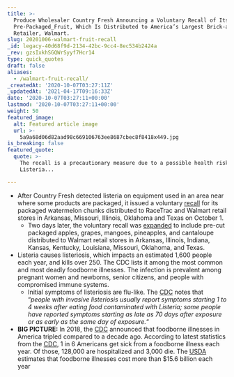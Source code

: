 ```yaml
---
title: >-
  Produce Wholesaler Country Fresh Announcing a Voluntary Recall of Its
  Pre-Packaged_Fruit, Which Is Distributed to America’s Largest Brick-and-Mortar
  Retailer, Walmart.
slug: 20201006-walmart-fruit-recall
_id: legacy-40d68f9d-2134-42bc-9cc4-8ec534b2424a
_rev: gzsIxkhSGQWrSyyf7Hcr14
type: quick_quotes
draft: false
aliases:
  - /walmart-fruit-recall/
_createdAt: '2020-10-07T03:27:11Z'
_updatedAt: '2021-04-17T09:16:33Z'
date: '2020-10-07T03:27:11+00:00'
lastmod: '2020-10-07T03:27:11+00:00'
weight: 50
featured_image:
  alt: Featured article image
  url: >-
    5a9a68d06d82aad98c669106763ee8687cbec8f8418x449.jpg
is_breaking: false
featured_quote:
  quote: >-
    The recall is a precautionary measure due to a possible health risk from
    Listeria...

---
```

* After Country Fresh detected listeria on equipment used in an area near where some products are packaged, it issued a voluntary [recall](https://www.fda.gov/safety/recalls-market-withdrawals-safety-alerts/country-fresh-voluntary-product-recall) for its packaged watermelon chunks distributed to RaceTrac and Walmart retail stores in Arkansas, Missouri, Illinois, Oklahoma and Texas on October 1.
  * Two days later, the voluntary recall was [expanded](https://www.fda.gov/safety/recalls-market-withdrawals-safety-alerts/country-fresh-expands-voluntary-recall) to include pre-cut packaged apples, grapes, mangoes, pineapples, and cantaloupe distributed to Walmart retail stores in Arkansas, Illinois, Indiana, Kansas, Kentucky, Louisiana, Missouri, Oklahoma, and Texas.
* Listeria causes listeriosis, which impacts an estimated 1,600 people each year, and kills over 250. The CDC lists it among the most common and most deadly foodborne illnesses. The infection is prevalent among pregnant women and newborns, senior citizens, and people with compromised immune systems.
  * Initial symptoms of listeriosis are flu-like. The [CDC](https://www.cdc.gov/listeria/faq.html) notes that “_people with invasive listeriosis usually report symptoms starting 1 to 4 weeks after eating food contaminated with Listeria; some people have reported symptoms starting as late as 70 days after exposure or as early as the same day of exposure._“
* **BIG PICTURE:** In 2018, the [CDC](https://www.smarthernews.com/18-08-01-food-recalls/) announced that foodborne illnesses in America tripled compared to a decade ago. According to latest statistics from the [CDC](https://www.cdc.gov/foodborneburden/2011-foodborne-estimates.html), 1 in 6 Americans get sick from a foodborne illness each year. Of those, 128,000 are hospitalized and 3,000 die. The [USDA](https://www.cdc.gov/foodsafety/cdc-and-food-safety.html) estimates that foodborne illnesses cost more than $15.6 billion each year